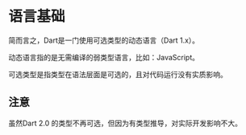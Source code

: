 # 语言基础

简而言之，Dart是一门使用可选类型的动态语言（Dart 1.x）。

动态语言指的是无需编译的弱类型语言，比如：JavaScript。

可选类型是指类型在语法层面是可选的，且对代码运行没有实质影响。

## 注意

虽然Dart 2.0 的类型不再可选，但因为有类型推导，对实际开发影响不大。

